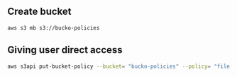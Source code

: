 ## Create bucket
```sh
aws s3 mb s3://bucko-policies
```
## Giving user direct access
```sh
aws s3api put-bucket-policy --bucket= "bucko-policies" --policy= "file://policy.json"
```

